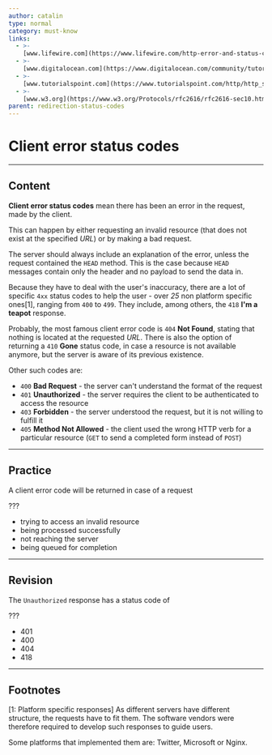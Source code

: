 ```yaml
---
author: catalin
type: normal
category: must-know
links:
  - >-
    [www.lifewire.com](https://www.lifewire.com/http-error-and-status-codes-explained-817986){website}
  - >-
    [www.digitalocean.com](https://www.digitalocean.com/community/tutorials/how-to-troubleshoot-common-http-error-codes){website}
  - >-
    [www.tutorialspoint.com](https://www.tutorialspoint.com/http/http_status_codes.htm){website}
  - >-
    [www.w3.org](https://www.w3.org/Protocols/rfc2616/rfc2616-sec10.html){website}
parent: redirection-status-codes
---
```


# Client error status codes


---

## Content

**Client error status codes** mean there has been an error in the request, made by the client.

This can happen by either requesting an invalid resource (that does not exist at the specified *URL*) or by making a bad request.

The server should always include an explanation of the error, unless the request contained the `HEAD` method. This is the case because `HEAD` messages contain only the header and no payload to send the data in.

Because they have to deal with the user's inaccuracy, there are a lot of specific `4xx` status codes to help the user - over *25* non platform specific ones[1], ranging from `400` to `499`. They include, among others, the `418` **I'm a teapot** response.

Probably, the most famous client error code is `404` **Not Found**, stating that nothing is located at the requested *URL*. There is also the option of returning a `410` **Gone** status code, in case a resource is not available anymore, but the server is aware of its previous existence.

Other such codes are:

* `400` **Bad Request** - the server can't understand the format of the request
* `401` **Unauthorized** - the server requires the client to be authenticated to access the resource
* `403` **Forbidden** - the server understood the request, but it is not willing to fulfill it
* `405` **Method Not Allowed** - the client used the wrong HTTP verb for a particular resource (`GET` to send a completed form instead of `POST`)


---

## Practice

A client error code will be returned in case of a request

???

* trying to access an invalid resource
* being processed successfully
* not reaching the server
* being queued for completion


---

## Revision

The `Unauthorized` response has a status code of

???

* 401
* 400
* 404
* 418


---

## Footnotes

[1: Platform specific responses]
As different servers have different structure, the requests have to fit them. The software vendors were therefore required to  develop such responses to guide users.

Some platforms that implemented them are: Twitter, Microsoft or Nginx.
